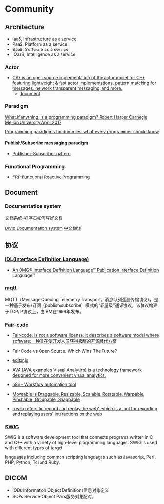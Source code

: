 # Community

## Architecture

- IaaS, Infrastructure as a service
- PaaS, Platform as a service
- SaaS, Software as a service
- IQaaS, Intelligence as a service

### Actor

- [CAF is an open source implementation of the actor model for C++ featuring lightweight & fast actor implementations, pattern matching for messages, network transparent messaging, and more.](https://www.actor-framework.org/)
    - [document](https://actor-framework.readthedocs.io/en/stable/Introduction.html)

### Paradigm

[What,if anything, is a programming paradigm? Robert Harper Carnegie Mellon University April 2017](https://www.cs.cmu.edu/~rwh/papers/paradigms/paradigm.pdf)

[Programming paradigms for dummies: what every programmer should know](https://blog.acolyer.org/2019/01/25/programming-paradigms-for-dummies-what-every-programmer-should-know/)

#### Publish/Subscribe messaging paradigm

- [Publisher-Subscriber pattern](https://learn.microsoft.com/en-us/azure/architecture/patterns/publisher-subscriber)

### Functional Programming

- [FRP-Functional Reactive Programming](../nodejs/frp.md)

## Document

### Documentation system

文档系统-程序员如何写好文档

[Divio Documentation system](https://documentation.divio.com/)
[中文翻译](https://tinggengyan.github.io/2021/10/03/the-documentation-system_how_to_write_good_document/)

## 协议

### [IDL(Interface Definition Language)](https://www.omg.org/spec/IDL/)

- [An OMG® Interface Definition Language™ Publication Interface Definition Language™](https://www.omg.org/spec/IDL/4.2/PDF)

### [mqtt](https://mqtt.org/)
MQTT（Message Queuing Telemetry Transport，消息队列遥测传输协议），是一种基于发布/订阅（publish/subscribe）模式的“轻量级”通讯协议，该协议构建于TCP/IP协议上，由IBM在1999年发布。

### Fair-code

- [Fair-code, is not a software license, it describes a software model where software:一种旨在使开发人员获得报酬的开源替代方案](https://faircode.io/)

- [Fair Code vs Open Source, Which Wins The Future? ](https://fosspost.org/fair-code-open-source/)

- [editor.js](https://github.com/codex-team/editor.js)
- [AVA (AVA examples Visual Analytics) is a technology framework designed for more convenient visual analytics.](https://github.com/antvis/AVA)
- [n8n - Workflow automation tool](https://github.com/n8n-io/n8n)
- [Moveable is Draggable, Resizable, Scalable, Rotatable, Warpable, Pinchable, Groupable, Snappable](https://github.com/daybrush/moveable)
- [rrweb refers to 'record and replay the web', which is a tool for recording and replaying users' interactions on the web](https://github.com/rrweb-io/rrweb)

### [SWIG](https://swig.org/)

SWIG is a software development tool that connects programs written in C and C++ with a variety of high-level programming languages. SWIG is used with different types of target 

languages including common scripting languages such as Javascript, Perl, PHP, Python, Tcl and Ruby.

## DICOM

- IODs Information Object Definitions信息对象定义
- SOPs Service-Object Pairs服务对象配对，